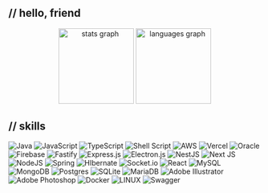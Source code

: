## // hello, friend 
<div align="center">
  <img src="https://emhk-gh-stats.vercel.app/api?hide_title=true&hide_rank=false&show_icons=true&include_all_commits=true&count_private=true&disable_animations=false&theme=emhk&locale=en&hide_border=true&border_radius=10&username=emanoelhenrick" height="150" alt="stats graph"/>
  <img src="https://emhk-gh-stats.vercel.app/api/top-langs?locale=en&hide_title=true&layout=compact&card_width=370&langs_count=6&theme=emhk&hide_border=true&border_radius=10&username=emanoelhenrick" height="150" alt="languages graph" /> 

</div>

## // skills

![Java](https://img.shields.io/badge/Java-black.svg?style=flat&logo=openjdk&logoColor=red) ![JavaScript](https://img.shields.io/badge/JavaScript-black.svg?style=flat&logo=javascript&logoColor=%23F7DF1E) ![TypeScript](https://img.shields.io/badge/TypeScript-black.svg?style=flat&logo=typescript&logoColor=blue) ![Shell Script](https://img.shields.io/badge/Shell_Script-black.svg?style=flat&logo=gnu-bash&logoColor=white) ![AWS](https://img.shields.io/badge/AWS-black.svg?style=flat&logo=amazon-aws&logoColor=yellow) ![Vercel](https://img.shields.io/badge/Vercel-black.svg?style=flat&logo=vercel&logoColor=white) ![Oracle](https://img.shields.io/badge/Oracle-black?style=flat&logo=oracle&logoColor=red) ![Firebase](https://img.shields.io/badge/Firebase-black.svg?style=flat&logo=firebase) ![Fastify](https://img.shields.io/badge/Fastify-black.svg?style=flat&logo=fastify&logoColor=white) ![Express.js](https://img.shields.io/badge/Express.js-black.svg?style=flat&logo=express&logoColor=%2361DAFB) ![Electron.js](https://img.shields.io/badge/Electron-black?style=flat&logo=Electron&logoColor=cyan) ![NestJS](https://img.shields.io/badge/NestJS-black.svg?style=flat&logo=nestjs&logoColor=red) ![Next JS](https://img.shields.io/badge/Next-black?style=flat&logo=next.js&logoColor=white) ![NodeJS](https://img.shields.io/badge/Node.js-black?style=flat&logo=node.js&logoColor=green) ![Spring](https://img.shields.io/badge/Spring-black.svg?style=flat&logo=spring&logoColor=green) ![HIbernate](https://img.shields.io/badge/Hibernate-black.svg?style=flat&logo=hibernate&logoColor=silver) ![Socket.io](https://img.shields.io/badge/Socket.io-black?style=flat&logo=socket.io&badgeColor=010101) ![React](https://img.shields.io/badge/React-black.svg?style=flat&logo=react&logoColor=%2361DAFB) ![MySQL](https://img.shields.io/badge/MySQL-black.svg?style=flat&logo=mysql&logoColor=blue) ![MongoDB](https://img.shields.io/badge/MongoDB-black.svg?style=flat&logo=mongodb&logoColor=green) ![Postgres](https://img.shields.io/badge/PostgreSQL-black.svg?style=flat&logo=postgresql&logoColor=blue) ![SQLite](https://img.shields.io/badge/SQLite-black.svg?style=flat&logo=sqlite&logoColor=blue) ![MariaDB](https://img.shields.io/badge/MariaDB-black?style=flat&logo=mariadb&logoColor=blue) ![Adobe Illustrator](https://img.shields.io/badge/Illustrator-black.svg?style=flat&logo=adobeillustrator&logoColor=orange) ![Adobe Photoshop](https://img.shields.io/badge/Photoshop-black.svg?style=flat&logo=adobephotoshop&logoColor=blue) ![Docker](https://img.shields.io/badge/Docker-black.svg?style=flat&logo=docker&logoColor=blue) ![LINUX](https://img.shields.io/badge/Linux-black?style=flat&logo=linux&logoColor=white) ![Swagger](https://img.shields.io/badge/-Swagger-black?style=flat&logo=swagger&logoColor=green)
